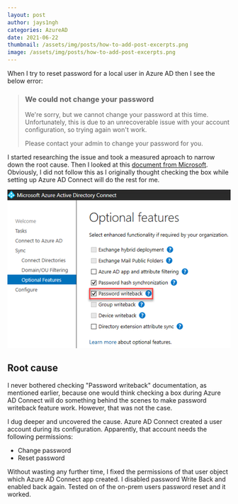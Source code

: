 ```yaml
---
layout: post
author: jays1ngh
categories: AzureAD
date: 2021-06-22
thumbnail: /assets/img/posts/how-to-add-post-excerpts.png
image: /assets/img/posts/how-to-add-post-excerpts.png
---
```

When I try to reset password for a local user in Azure AD then I see the below error:

>### We could not change your password
>
>We're sorry, but we cannot change your password at this time. Unfortunately, this is due to an unrecoverable issue with your account configuration, so trying again won't work.
>
>Please contact your admin to change your password for you.

I started researching the issue and took a measured aproach to narrow down the root cause. Then I looked at this [document from Microsoft](https://docs.microsoft.com/en-us/azure/active-directory/authentication/tutorial-enable-sspr-writeback). Obviously, I did not follow this as I originally thought checking the box while setting up Azure AD Connect will do the rest for me.

![Azure AD Password Writeback Check Box](/assets/img/2021-06-22-reset-local-account-password-in-azure-ad/Azure-AD-Password-Writeback-Check-Box.png)

## Root cause

I never bothered checking "Password writeback" documentation, as mentioned earlier, because one would think checking a box during Azure AD Connect will do something behind the scenes to make password writeback feature work. However, that was not the case.

I dug deeper and uncovered the cause. Azure AD Connect created a user account during its configuration. Apparently, that account needs the following permissions:
- Change password
- Reset password

Without wasting any further time, I fixed the permissions of that user object which Azure AD Connect app created. I disabled password Write Back and enabled back again. Tested on of the on-prem users password reset and it worked.

